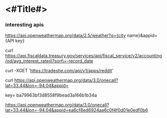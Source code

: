 #  <#Title#>


### interesting apis 

https://api.openweathermap.org/data/2.5/weather?q={city name}&appid={API key}
 
curl https://api.fiscaldata.treasury.gov/services/api/fiscal_service/v2/accounting/od/avg_interest_rates\?sort\=-record_date
 
curl -XGET 'https://tradestie.com/api/v1/apps/reddit'
 
curl https://api.openweathermap.org/data/3.0/onecall?lat=33.44&lon=-94.04&appid=

 key= ba79963bf3d8558f9bead3a166b1b34a
 
 https://api.openweathermap.org/data/3.0/onecall?lat=33.44&lon=-94.04&appid=ea6cf8ed6924aa6c0f4f0d01e0edf0b6
